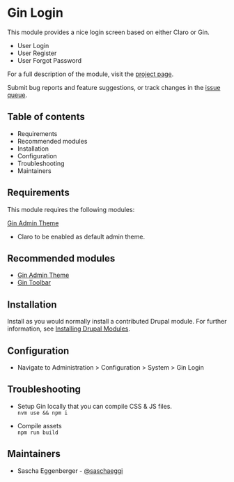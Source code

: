 # Gin Login

This module provides a nice login screen based on either Claro or Gin.

- User Login
- User Register
- User Forgot Password

For a full description of the module, visit the
[project page](https://www.drupal.org/project/gin_login).

Submit bug reports and feature suggestions, or track changes in the
[issue queue](https://www.drupal.org/project/issues/gin_login).


## Table of contents

- Requirements
- Recommended modules
- Installation
- Configuration
- Troubleshooting
- Maintainers


## Requirements

This module requires the following modules:

[Gin Admin Theme](https://drupal.org/project/gin)
- Claro to be enabled as default admin theme.


## Recommended modules

- [Gin Admin Theme](https://drupal.org/project/gin)
- [Gin Toolbar](https://drupal.org/project/gin_toolbar)


## Installation

Install as you would normally install a contributed Drupal module. For further
information, see
[Installing Drupal Modules](https://www.drupal.org/docs/extending-drupal/installing-drupal-modules).


## Configuration

- Navigate to Administration > Configuration > System > Gin Login


## Troubleshooting

- Setup Gin locally that you can compile CSS & JS files.\
`nvm use && npm i`

- Compile assets\
`npm run build`


## Maintainers

- Sascha Eggenberger - [@saschaeggi](https://www.drupal.org/u/saschaeggi)
